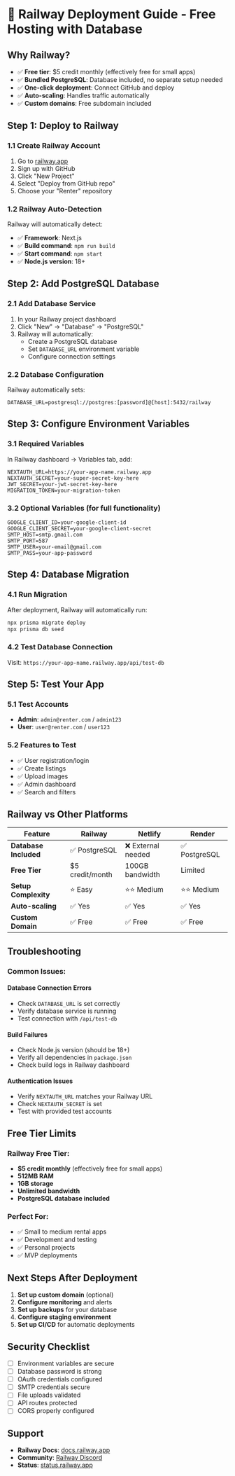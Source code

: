 # 🚀 Railway Deployment Guide - Free Hosting with Database

## Why Railway?
- ✅ **Free tier**: $5 credit monthly (effectively free for small apps)
- ✅ **Bundled PostgreSQL**: Database included, no separate setup needed
- ✅ **One-click deployment**: Connect GitHub and deploy
- ✅ **Auto-scaling**: Handles traffic automatically
- ✅ **Custom domains**: Free subdomain included

## Step 1: Deploy to Railway

### 1.1 Create Railway Account
1. Go to [railway.app](https://railway.app)
2. Sign up with GitHub
3. Click "New Project"
4. Select "Deploy from GitHub repo"
5. Choose your "Renter" repository

### 1.2 Railway Auto-Detection
Railway will automatically detect:
- ✅ **Framework**: Next.js
- ✅ **Build command**: `npm run build`
- ✅ **Start command**: `npm start`
- ✅ **Node.js version**: 18+

## Step 2: Add PostgreSQL Database

### 2.1 Add Database Service
1. In your Railway project dashboard
2. Click "New" → "Database" → "PostgreSQL"
3. Railway will automatically:
   - Create a PostgreSQL database
   - Set `DATABASE_URL` environment variable
   - Configure connection settings

### 2.2 Database Configuration
Railway automatically sets:
```env
DATABASE_URL=postgresql://postgres:[password]@[host]:5432/railway
```

## Step 3: Configure Environment Variables

### 3.1 Required Variables
In Railway dashboard → Variables tab, add:

```env
NEXTAUTH_URL=https://your-app-name.railway.app
NEXTAUTH_SECRET=your-super-secret-key-here
JWT_SECRET=your-jwt-secret-key-here
MIGRATION_TOKEN=your-migration-token
```

### 3.2 Optional Variables (for full functionality)
```env
GOOGLE_CLIENT_ID=your-google-client-id
GOOGLE_CLIENT_SECRET=your-google-client-secret
SMTP_HOST=smtp.gmail.com
SMTP_PORT=587
SMTP_USER=your-email@gmail.com
SMTP_PASS=your-app-password
```

## Step 4: Database Migration

### 4.1 Run Migration
After deployment, Railway will automatically run:
```bash
npx prisma migrate deploy
npx prisma db seed
```

### 4.2 Test Database Connection
Visit: `https://your-app-name.railway.app/api/test-db`

## Step 5: Test Your App

### 5.1 Test Accounts
- **Admin**: `admin@renter.com` / `admin123`
- **User**: `user@renter.com` / `user123`

### 5.2 Features to Test
- ✅ User registration/login
- ✅ Create listings
- ✅ Upload images
- ✅ Admin dashboard
- ✅ Search and filters

## Railway vs Other Platforms

| Feature | Railway | Netlify | Render |
|---------|---------|---------|--------|
| **Database Included** | ✅ PostgreSQL | ❌ External needed | ✅ PostgreSQL |
| **Free Tier** | $5 credit/month | 100GB bandwidth | Limited |
| **Setup Complexity** | ⭐ Easy | ⭐⭐ Medium | ⭐⭐ Medium |
| **Auto-scaling** | ✅ Yes | ✅ Yes | ✅ Yes |
| **Custom Domain** | ✅ Free | ✅ Free | ✅ Free |

## Troubleshooting

### Common Issues:

#### Database Connection Errors
- Check `DATABASE_URL` is set correctly
- Verify database service is running
- Test connection with `/api/test-db`

#### Build Failures
- Check Node.js version (should be 18+)
- Verify all dependencies in `package.json`
- Check build logs in Railway dashboard

#### Authentication Issues
- Verify `NEXTAUTH_URL` matches your Railway URL
- Check `NEXTAUTH_SECRET` is set
- Test with provided test accounts

## Free Tier Limits

### Railway Free Tier:
- **$5 credit monthly** (effectively free for small apps)
- **512MB RAM**
- **1GB storage**
- **Unlimited bandwidth**
- **PostgreSQL database included**

### Perfect For:
- ✅ Small to medium rental apps
- ✅ Development and testing
- ✅ Personal projects
- ✅ MVP deployments

## Next Steps After Deployment

1. **Set up custom domain** (optional)
2. **Configure monitoring** and alerts
3. **Set up backups** for your database
4. **Configure staging environment**
5. **Set up CI/CD** for automatic deployments

## Security Checklist

- [ ] Environment variables are secure
- [ ] Database password is strong
- [ ] OAuth credentials configured
- [ ] SMTP credentials secure
- [ ] File uploads validated
- [ ] API routes protected
- [ ] CORS properly configured

## Support

- **Railway Docs**: [docs.railway.app](https://docs.railway.app)
- **Community**: [Railway Discord](https://discord.gg/railway)
- **Status**: [status.railway.app](https://status.railway.app)
